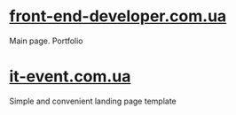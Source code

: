 # [front-end-developer.com.ua](https://0neLife.github.io/portfolio)
Main page. Portfolio

# [it-event.com.ua](https://0neLife.github.io/it-event)
Simple and convenient landing page template 
